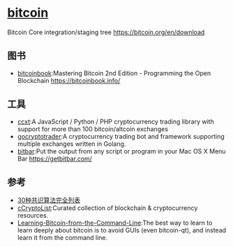 # [bitcoin](https://github.com/bitcoin/bitcoin)

Bitcoin Core integration/staging tree <https://bitcoin.org/en/download>

## 图书

* [bitcoinbook](https://github.com/bitcoinbook/bitcoinbook):Mastering Bitcoin 2nd Edition - Programming the Open Blockchain <https://bitcoinbook.info/>

## 工具

* [ccxt](https://github.com/ccxt/ccxt):A JavaScript / Python / PHP cryptocurrency trading library with support for more than 100 bitcoin/altcoin exchanges
* [gocryptotrader](https://github.com/thrasher-/gocryptotrader):A cryptocurrency trading bot and framework supporting multiple exchanges written in Golang.
* [bitbar](https://github.com/matryer/bitbar):Put the output from any script or program in your Mac OS X Menu Bar <https://getbitbar.com/>

## 参考

* [30种共识算法完全列表](http://www.techug.com/post/consensuspedia-an-encyclopedia-of-29-consensus-algorithms.html)
* [cCryptoList](https://github.com/coinpride/CryptoList):Curated collection of blockchain & cryptocurrency resources.
* [Learning-Bitcoin-from-the-Command-Line](https://github.com/ChristopherA/Learning-Bitcoin-from-the-Command-Line):The best way to learn to learn deeply about bitcoin is to avoid GUIs (even bitcoin-qt), and instead learn it from the command line.
